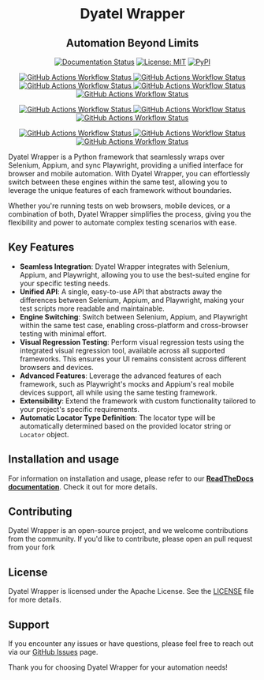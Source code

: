 <h1 align="center">Dyatel Wrapper</h1>

<h2 align="center">Automation Beyond Limits</h2>

<p align="center">
    <a href="https://dyatel-wrapper.readthedocs.io"><img alt="Documentation Status" src="https://readthedocs.org/projects/dyatel-wrapper/badge/?version=latest"></a>
    <a href="https://github.com/CustomEnv/dyatel/blob/master/LICENSE"><img alt="License: MIT" src="https://dyatel-wrapper.readthedocs.io/_static/license.svg"></a>
    <a href="https://pypi.org/project/dyatel-wrapper/"><img alt="PyPI" src="https://img.shields.io/pypi/v/dyatel-wrapper"></a>
</p>  
<p align="center">
    <a href="https://github.com/CustomEnv/dyatel/actions/workflows/static_tests.yml">
        <img alt="GitHub Actions Workflow Status" src="https://img.shields.io/github/actions/workflow/status/CustomEnv/dyatel/static_tests.yml?logo=github&label=Python%203.9&labelColor=%232E353B">
        <img alt="GitHub Actions Workflow Status" src="https://img.shields.io/github/actions/workflow/status/CustomEnv/dyatel/static_tests.yml?logo=github&label=Python%203.9&labelColor=%232E353B">
        <img alt="GitHub Actions Workflow Status" src="https://img.shields.io/github/actions/workflow/status/CustomEnv/dyatel/static_tests.yml?logo=github&label=Python%203.10&labelColor=%232E353B">
        <img alt="GitHub Actions Workflow Status" src="https://img.shields.io/github/actions/workflow/status/CustomEnv/dyatel/static_tests.yml?logo=github&label=Python%203.11&labelColor=%232E353B">
        <img alt="GitHub Actions Workflow Status" src="https://img.shields.io/github/actions/workflow/status/CustomEnv/dyatel/static_tests.yml?logo=github&label=Python%203.12&labelColor=%232E353B">
    </a>
</p>

<p align="center">
    <a href="https://github.com/CustomEnv/dyatel/actions/workflows/selenium_tests.yml">
        <img alt="GitHub Actions Workflow Status" src="https://img.shields.io/github/actions/workflow/status/CustomEnv/dyatel/selenium_tests.yml?logo=github&label=Selenium%20Chrome&labelColor=%232E353B">
        <img alt="GitHub Actions Workflow Status" src="https://img.shields.io/github/actions/workflow/status/CustomEnv/dyatel/selenium_tests.yml?logo=github&label=Selenium%20Firefox&labelColor=%232E353B">
        <img alt="GitHub Actions Workflow Status" src="https://img.shields.io/github/actions/workflow/status/CustomEnv/dyatel/selenium_safari_tests.yml?logo=github&label=Selenium%20Safari&labelColor=%232E353B">
    </a>
</p>

<p align="center">
    <a href="https://github.com/CustomEnv/dyatel/actions/workflows/playwright_tests.yml">
        <img alt="GitHub Actions Workflow Status" src="https://img.shields.io/github/actions/workflow/status/CustomEnv/dyatel/playwright_tests.yml?logo=github&label=Playwright%20Chrome&labelColor=%232E353B">
        <img alt="GitHub Actions Workflow Status" src="https://img.shields.io/github/actions/workflow/status/CustomEnv/dyatel/playwright_tests.yml?logo=github&label=Playwright%20Firefox&labelColor=%232E353B">
        <img alt="GitHub Actions Workflow Status" src="https://img.shields.io/github/actions/workflow/status/CustomEnv/dyatel/playwright_tests.yml?logo=github&label=Playwright%20Safari&labelColor=%232E353B">
    </a>
</p>



Dyatel Wrapper is a Python framework that seamlessly wraps over Selenium, Appium, and sync Playwright,
providing a unified interface for browser and mobile automation. With Dyatel Wrapper, you can effortlessly switch 
between these engines within the same test, allowing you to leverage the unique features of each framework without boundaries.

Whether you're running tests on web browsers, mobile devices, or a combination of both, Dyatel Wrapper simplifies the 
process, giving you the flexibility and power to automate complex testing scenarios with ease.

## Key Features

- **Seamless Integration**: Dyatel Wrapper integrates with Selenium, Appium, and Playwright, allowing you to use the best-suited engine for your specific testing needs.
- **Unified API**: A single, easy-to-use API that abstracts away the differences between Selenium, Appium, and Playwright, making your test scripts more readable and maintainable.
- **Engine Switching**: Switch between Selenium, Appium, and Playwright within the same test case, enabling cross-platform and cross-browser testing with minimal effort.
- **Visual Regression Testing**: Perform visual regression tests using the integrated visual regression tool, available across all supported frameworks. This ensures your UI remains consistent across different browsers and devices.
- **Advanced Features**: Leverage the advanced features of each framework, such as Playwright's mocks and Appium's real mobile devices support, all while using the same testing framework.
- **Extensibility**: Extend the framework with custom functionality tailored to your project's specific requirements.
- **Automatic Locator Type Definition**: The locator type will be automatically determined based on the provided locator string or `Locator` object.


## Installation and usage
For information on installation and usage, please refer to our **[ReadTheDocs documentation](https://dyatel-wrapper.readthedocs.io)**. Check it out for more details.


## Contributing

Dyatel Wrapper is an open-source project, and we welcome contributions from the community. If you'd like to contribute, please open an pull request from your fork

## License

Dyatel Wrapper is licensed under the Apache License. See the [LICENSE](https://github.com/CustomEnv/dyatel/blob/master/LICENSE) file for more details.

## Support

If you encounter any issues or have questions, please feel free to reach out via our [GitHub Issues](https://github.com/CustomEnv/dyatel/issues) page.

Thank you for choosing Dyatel Wrapper for your automation needs!
